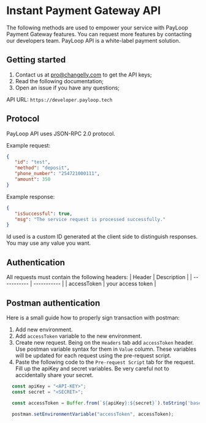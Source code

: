 # Instant Payment Gateway API
The following methods are used to empower your service with PayLoop Payment Gateway features. You can request more features by contacting our developers team. PayLoop API is a white-label payment solution.

## Getting started
1. Contact us at pro@changelly.com to get the API keys;
2. Read the following documentation;
3. Open an issue if you have any questions;

API URL: ``` https://developer.payloop.tech ```

## Protocol
PayLoop API uses JSON-RPC 2.0 protocol.

Example request:
```JSON
{
   "id": "test",
   "method": "deposit",
   "phone_number": "254721000111",
   "amount": 350
}
```

Example response:
```JSON
{
   "isSuccessful": true,
   "msg": "The service request is processed successfully."
}
```

Id used is a custom ID generated at the client side to distinguish responses. You may use any value you want.

## Authentication
All requests must contain the following headers:
| Header      | Description |
| ----------- | ----------- |
| accessToken      | your access token       |


## Postman authentication
Here is a small guide how to properly sign transaction with postman:

1. Add new environment.
2. Add ```accessToken``` variable to the new environment.
3. Create new request. Being on the ```Headers``` tab add ```accessToken``` header. Use postman variable syntax for them in ```Value``` column. These variables will be updated for each request using the pre-request script.
4. Paste the following code to the ```Pre-request Script``` tab for the request. Fill up the apiKey and secret variables. Be very careful not to accidentally share your secret.

```JavaScript
  const apiKey = "<API-KEY>";
  const secret = "<SECRET>";

  const accessToken = Buffer.from(`${apiKey}:${secret}`).toString('base64');

  postman.setEnvironmentVariable("accessToken", accessToken);
```


